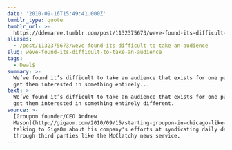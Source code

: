 ```yaml
---
date: '2010-09-16T15:49:41.000Z'
tumblr_type: quote
tumblr_url: >-
  https://ddemaree.tumblr.com/post/1132375673/weve-found-its-difficult-to-take-an-audience
aliases:
  - /post/1132375673/weve-found-its-difficult-to-take-an-audience
slug: weve-found-its-difficult-to-take-an-audience
tags:
  - Deal$
summary: >-
  We’ve found it’s difficult to take an audience that exists for one purpose and
  get them interested in something entirely...
text: >-
  We’ve found it’s difficult to take an audience that exists for one purpose and
  get them interested in something entirely different.
source: >-
  [Groupon founder/CEO Andrew
  Mason](http://gigaom.com/2010/09/15/starting-groupon-in-chicago-like-recording-music-on-a-4-track/),
  talking to GigaOm about his company's efforts at syndicating daily deals
  through third parties like the McClatchy news service.
---
```


